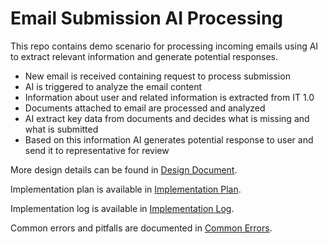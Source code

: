 # Email Submission AI Processing
This repo contains demo scenario for processing incoming emails using AI to extract relevant information and generate potential responses.

- New email is received containing request to process submission
- AI is triggered to analyze the email content
- Information about user and related information is extracted from IT 1.0
- Documents attached to email are processed and analyzed
- AI extract key data from documents and decides what is missing and what is submitted
- Based on this information AI generates potential response to user and send it to representative for review

More design details can be found in [Design Document](./docs/Design.md).

Implementation plan is available in [Implementation Plan](./docs/ImplementationPlan.md).

Implementation log is available in [Implementation Log](./docs/ImplementationLog.md).

Common errors and pitfalls are documented in [Common Errors](./docs/CommonErrors.md).